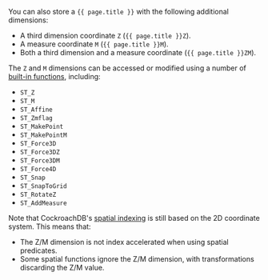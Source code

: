  You can also store a `{{ page.title }}` with the following additional dimensions:

- A third dimension coordinate `Z` (`{{ page.title }}Z`).
- A measure coordinate `M` (`{{ page.title }}M`).
- Both a third dimension and a measure coordinate (`{{ page.title }}ZM`).

The `Z` and `M` dimensions can be accessed or modified using a number of [built-in functions](functions-and-operators.html#spatial-functions), including:

- `ST_Z`
- `ST_M`
- `ST_Affine`
- `ST_Zmflag`
- `ST_MakePoint`
- `ST_MakePointM`
- `ST_Force3D`
- `ST_Force3DZ`
- `ST_Force3DM`
- `ST_Force4D`
- `ST_Snap`
- `ST_SnapToGrid`
- `ST_RotateZ`
- `ST_AddMeasure`

Note that CockroachDB's [spatial indexing](spatial-indexes.html) is still based on the 2D coordinate system.  This means that:

- The Z/M dimension is not index accelerated when using spatial predicates.
- Some spatial functions ignore the Z/M dimension, with transformations discarding the Z/M value.
